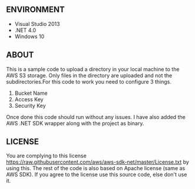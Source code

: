 ENVIRONMENT
-----------
* Visual Studio 2013 
* .NET 4.0
* Windows 10

ABOUT 
-----
This is a sample code to upload a directory in your local machine to the AWS S3 storage. Only files in the directory are uploaded and not the subdirectories.For this code to work you need to configure 3 things.
1. Bucket Name
2. Access Key
3. Security Key

Once done this code should run without any issues. I have also added the AWS .NET SDK wrapper along with the project as binary. 

LICENSE 
-------
You are complying to this license https://raw.githubusercontent.com/aws/aws-sdk-net/master/License.txt by using this. The rest of the code is also based on Apache license (same as AWS SDK). If you agree to the license use this source code, else don't use it.
